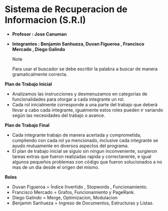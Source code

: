 # Sistema de Recuperacion de Informacion (S.R.I)

- **Profesor : Jose Canuman**
- **Integrantes : Benjamin Sanhueza, Duvan Figueroa , Francisco Mercado , Diego Galindo**

  > [!NOTE]
  > Para usar el buscador se debe escribir la palabra a buscar de manera gramaticalmente correcta.

**Plan de Trabajo Inicial**
- Analizamos las instrucciones y desmenuzamos en categorías de funcionalidades para otorgar a cada integrante un rol.
- Cada rol inicialmente corresponde a una parte del trabajo que deberá llevar a cabo cada integrante, igualmente estos roles pueden ir variando según las necesidades del trabajo o avance.

**Plan de Trabajo Final**
- Cada integrante trabajo de manera acertada y comprometida, cumpliendo con cada rol ya mencionado, inclusive cada integrante se ayudo mutuamente en diversos aspectos del programa.
- El plan de trabajo inicial se siguio sin ningun inconveniente, surgieron tareas extras que fueron realizadas rapida y correctanente, e igual algunos pequeños problemas con código que fueron solucionados a no mas de un dia desde el origen del mismo.

**Roles**
- Duvan Figueroa = Índice Invertido , Stopwords , Funcionamiento.
- Francisco Mercado = Grafos, Funcionamiento y PageRank.
- Diego Galindo = Merge, Optimizacion, Modulacion
- Benjamin Sanhueza = Ingreso de Documentos, Estructuras y Listas.
